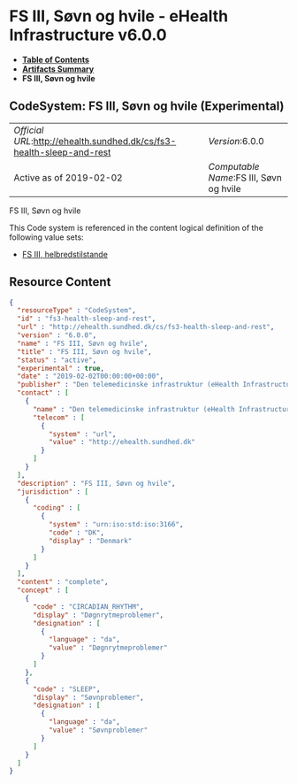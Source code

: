 # FS III, Søvn og hvile - eHealth Infrastructure v6.0.0

* [**Table of Contents**](toc.md)
* [**Artifacts Summary**](artifacts.md)
* **FS III, Søvn og hvile**

## CodeSystem: FS III, Søvn og hvile (Experimental) 

| | |
| :--- | :--- |
| *Official URL*:http://ehealth.sundhed.dk/cs/fs3-health-sleep-and-rest | *Version*:6.0.0 |
| Active as of 2019-02-02 | *Computable Name*:FS III, Søvn og hvile |

 
FS III, Søvn og hvile 

 This Code system is referenced in the content logical definition of the following value sets: 

* [FS III, helbredstilstande](ValueSet-fs3-health.md)



## Resource Content

```json
{
  "resourceType" : "CodeSystem",
  "id" : "fs3-health-sleep-and-rest",
  "url" : "http://ehealth.sundhed.dk/cs/fs3-health-sleep-and-rest",
  "version" : "6.0.0",
  "name" : "FS III, Søvn og hvile",
  "title" : "FS III, Søvn og hvile",
  "status" : "active",
  "experimental" : true,
  "date" : "2019-02-02T00:00:00+00:00",
  "publisher" : "Den telemedicinske infrastruktur (eHealth Infrastructure)",
  "contact" : [
    {
      "name" : "Den telemedicinske infrastruktur (eHealth Infrastructure)",
      "telecom" : [
        {
          "system" : "url",
          "value" : "http://ehealth.sundhed.dk"
        }
      ]
    }
  ],
  "description" : "FS III, Søvn og hvile",
  "jurisdiction" : [
    {
      "coding" : [
        {
          "system" : "urn:iso:std:iso:3166",
          "code" : "DK",
          "display" : "Denmark"
        }
      ]
    }
  ],
  "content" : "complete",
  "concept" : [
    {
      "code" : "CIRCADIAN_RHYTHM",
      "display" : "Døgnrytmeproblemer",
      "designation" : [
        {
          "language" : "da",
          "value" : "Døgnrytmeproblemer"
        }
      ]
    },
    {
      "code" : "SLEEP",
      "display" : "Søvnproblemer",
      "designation" : [
        {
          "language" : "da",
          "value" : "Søvnproblemer"
        }
      ]
    }
  ]
}

```
